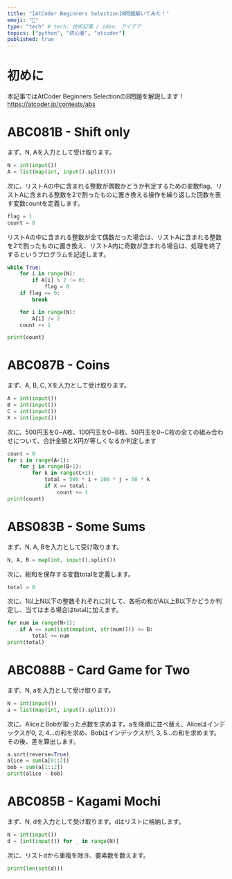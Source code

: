 ```yaml
---
title: "[AtCoder Beginners Selection]B問題解いてみた！"
emoji: "🦁"
type: "tech" # tech: 技術記事 / idea: アイデア
topics: ["python", "初心者", "atcoder"]
published: true
---
```

# 初めに
本記事ではAtCoder Beginners SelectionのB問題を解説します！
https://atcoder.jp/contests/abs

# ABC081B - Shift only
まず、N, Aを入力として受け取ります。
```py
N = int(input())
A = list(map(int, input().split()))
```

次に、リストAの中に含まれる整数が偶数かどうか判定するための変数flag、リストAに含まれる整数を2で割ったものに置き換える操作を繰り返した回数を表す変数countを定義します。
```py
flag = 1
count = 0
```

リストAの中に含まれる整数が全て偶数だった場合は、リストAに含まれる整数を2で割ったものに置き換え、リストA内に奇数が含まれる場合は、処理を終了するというプログラムを記述します。
```py
while True:
    for i in range(N):
        if A[i] % 2 != 0:
            flag = 0
    if flag == 0:
        break

    for i in range(N):
        A[i] /= 2
    count += 1

print(count) 
```

# ABC087B - Coins
まず、A, B, C, Xを入力として受け取ります。
```py
A = int(input())
B = int(input())
C = int(input())
X = int(input())
```

次に、500円玉を0~A枚、100円玉を0~B枚、50円玉を0~C枚の全ての組み合わせについて、合計金額とX円が等しくなるか判定します
```py
count = 0
for i in range(A+1):
    for j in range(B+1):
        for k in range(C+1):
            total = 500 * i + 100 * j + 50 * k
            if X == total:
                count += 1
print(count)
```

# ABS083B - Some Sums
まず、N, A, Bを入力として受け取ります。
```py
N, A, B = map(int, input().split())
```

次に、総和を保存する変数totalを定義します。
```py
total = 0
```

次に、1以上N以下の整数それぞれに対して、各桁の和がA以上B以下かどうか判定し、当てはまる場合はtotalに加えます。
```py
for num in range(N+1):
    if A <= sum(list(map(int, str(num)))) <= B:
        total += num
print(total)
```

# ABC088B - Card Game for Two
まず、N, aを入力として受け取ります。
```py
N = int(input())
a = list(map(int, input().split()))
```

次に、AliceとBobが取った点数を求めます。aを降順に並べ替え、Aliceはインデックスが0, 2, 4...の和を求め、Bobはインデックスが1, 3, 5...の和を求めます。その後、差を算出します。
```py
a.sort(reverse=True)
alice = sum(a[0::2])
bob = sum(a[1::2])
print(alice - bob)
```

# ABC085B - Kagami Mochi
まず、N, dを入力として受け取ります。dはリストに格納します。
```py
N = int(input())
d = [int(input()) for _ in range(N)]
```

次に、リストdから重複を除き、要素数を数えます。
```py
print(len(set(d)))
```